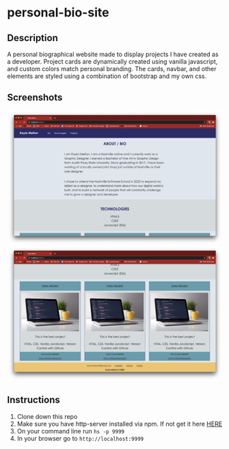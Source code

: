 # personal-bio-site

## Description
A personal biographical website made to display projects I have created as a developer. Project cards are dynamically created using vanilla javascript, and custom colors match personal branding. The cards, navbar, and other elements are styled using a combination of bootstrap and my own css.

## Screenshots
![Main View on page load](./screenshots/personal-bio-site-pageload-view.png)
![View of Project Cards](./screenshots/personal-bio-site-project-cards.png)

## Instructions
1. Clone down this repo
2. Make sure you have http-server installed via npm. If not get it here [HERE](https://www.npmjs.com/package/http-server)
3. On your command line run `hs -p 9999`
4. In your browser go to `http://localhost:9999`
